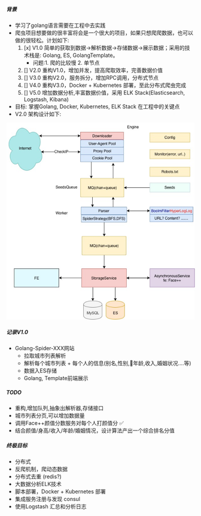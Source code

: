 
##### 背景
- 学习了golang语言需要在工程中去实践
- 爬虫项目想要做的很丰富将会是一个很大的项目，如果只想爬爬数据，也可以做的很轻松。计划如下:
    1. [x] V1.0 简单的获取到数据->解析数据->存储数据->展示数据；采用的技术栈是: Golang, ES, GolangTemplate。
        - 问题:1. 爬的比较慢 2. 单节点 
    2. [] V2.0 重构V1.0，增加并发，提高爬取效率，完善数据价值
    3. [] V3.0 重构V2.0，服务拆分，增加RPC调用，分布式节点
    4. [] V4.0 重构V3.0，Docker + Kubernetes 部署，至此分布式爬虫完成
    5. [] V5.0 增加数据分析,丰富数据价值，采用 ELK Stack(Elasticsearch, Logstash, Kibana) 
- 目标: 掌握Golang, Docker, Kubernetes, ELK Stack 在工程中的关键点
- V2.0 架构设计如下:

![img](https://raw.githubusercontent.com/MichaelYgZhang/michaelygzhang.github.io/master/images/crawler.jpg)

##### 记录V1.0
- Golang-Spider-XXX网站
    - 拉取城市列表解析
    - 解析每个城市列表 + 每个人的信息(别名,性别,年龄,收入,婚姻状况....等)
    - 数据入ES存储
    - Golang, Template前端展示
##### TODO
- 重构,增加队列,抽象出解析器,存储接口
- 城市列表分页,可以增加数据量
- 调用Face++颜值分数服务对每个人打颜值分 ✅
- 结合颜值/身高/收入/年龄/婚姻情况，设计算法产出一个综合排名分值
##### 终极目标
- 分布式
- 反爬机制，爬动态数据
- 分布式去重 (redis?)
- 大数据分析ELK技术
- 脚本部署，Docker + Kubernetes 部署
- 集成服务注册与发现 consul
- 使用Logstash 汇总和分析日志
